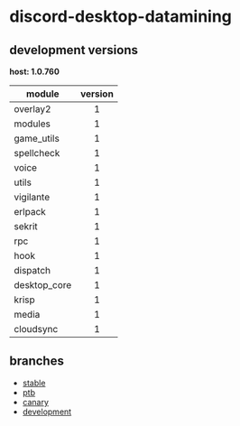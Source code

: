 # discord-desktop-datamining

## development versions

**host: 1.0.760**

| module | version |
| ------ | :-----: |
| overlay2 | 1 |
| modules | 1 |
| game_utils | 1 |
| spellcheck | 1 |
| voice | 1 |
| utils | 1 |
| vigilante | 1 |
| erlpack | 1 |
| sekrit | 1 |
| rpc | 1 |
| hook | 1 |
| dispatch | 1 |
| desktop_core | 1 |
| krisp | 1 |
| media | 1 |
| cloudsync | 1 |

## branches

- [stable](https://github.com/OpenAsar/discord-desktop-datamining/tree/stable)
- [ptb](https://github.com/OpenAsar/discord-desktop-datamining/tree/ptb)
- [canary](https://github.com/OpenAsar/discord-desktop-datamining/tree/canary)
- [development](https://github.com/OpenAsar/discord-desktop-datamining/tree/development)